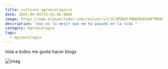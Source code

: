 ```yaml
---
title: cultivos agroecologicos
date: 2025-04-01T15:41:00.000Z
image: https://www.elespectador.com/resizer/v2/2CJM5BGFJNBB5KA5SNFTM66GNQ.jpg?auth=a0d8cc4c6ffe92da3e0b8c812d18ddb86c3e6ae48f0972575cf40c4a7c1a124c&width=920&height=613&smart=true&quality=60
description: "eso es lo mejor que me ha pasado en la vida "
category: Agroecología
tags:
  - agroecología
---
```

hola a todos me gusta hacer blogs

[](https://www.elespectador.com/resizer/v2/2CJM5BGFJNBB5KA5SNFTM66GNQ.jpg?auth=a0d8cc4c6ffe92da3e0b8c812d18ddb86c3e6ae48f0972575cf40c4a7c1a124c&width=920&height=613&smart=true&quality=60)

[](https://www.elespectador.com/resizer/v2/2CJM5BGFJNBB5KA5SNFTM66GNQ.jpg?auth=a0d8cc4c6ffe92da3e0b8c812d18ddb86c3e6ae48f0972575cf40c4a7c1a124c&width=920&height=613&smart=true&quality=60)

[](https://www.elespectador.com/resizer/v2/2CJM5BGFJNBB5KA5SNFTM66GNQ.jpg?auth=a0d8cc4c6ffe92da3e0b8c812d18ddb86c3e6ae48f0972575cf40c4a7c1a124c&width=920&height=613&smart=true&quality=60)

![imag](https://www.elespectador.com/resizer/v2/2CJM5BGFJNBB5KA5SNFTM66GNQ.jpg?auth=a0d8cc4c6ffe92da3e0b8c812d18ddb86c3e6ae48f0972575cf40c4a7c1a124c&width=920&height=613&smart=true&quality=60 "imagne1")

